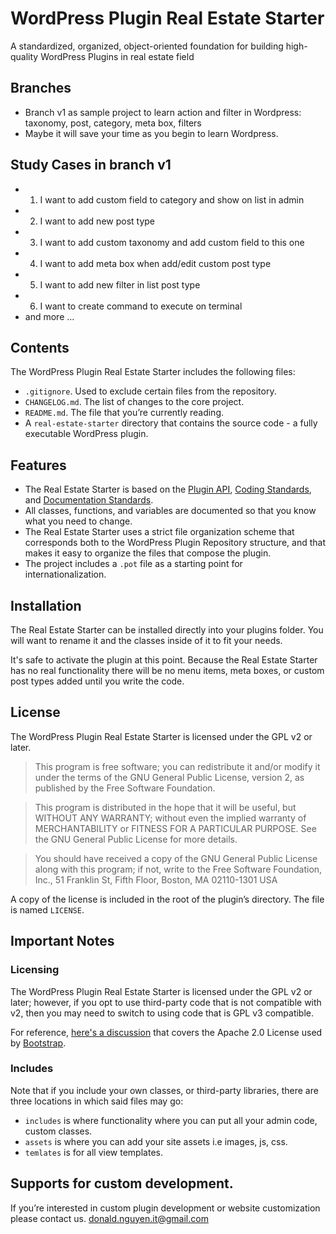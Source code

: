 # WordPress Plugin Real Estate Starter 

A standardized, organized, object-oriented foundation for building high-quality WordPress Plugins in real estate field

## Branches
* Branch v1 as sample project to learn action and filter in Wordpress: taxonomy, post, category, meta box, filters
* Maybe it will save your time as you begin to learn Wordpress.

## Study Cases in branch v1
* 1. I want to add custom field to category and show on list in admin
* 2. I want to add new post type
* 3. I want to add custom taxonomy and add custom field to this one
* 4. I want to add meta box when add/edit custom post type
* 5. I want to add new filter in list post type
* 6. I want to create command to execute on terminal
* and more ...

## Contents

The WordPress Plugin Real Estate Starter includes the following files:

* `.gitignore`. Used to exclude certain files from the repository.
* `CHANGELOG.md`. The list of changes to the core project.
* `README.md`. The file that you’re currently reading.
* A `real-estate-starter` directory that contains the source code - a fully executable WordPress plugin.

## Features

* The Real Estate Starter is based on the [Plugin API](http://codex.wordpress.org/Plugin_API), [Coding Standards](http://codex.wordpress.org/WordPress_Coding_Standards), and [Documentation Standards](https://make.wordpress.org/core/handbook/best-practices/inline-documentation-standards/php/).
* All classes, functions, and variables are documented so that you know what you need to change.
* The Real Estate Starter uses a strict file organization scheme that corresponds both to the WordPress Plugin Repository structure, and that makes it easy to organize the files that compose the plugin.
* The project includes a `.pot` file as a starting point for internationalization.

## Installation

The Real Estate Starter can be installed directly into your plugins folder. You will want to rename it and the classes inside of it to fit your needs.

It's safe to activate the plugin at this point. Because the Real Estate Starter has no real functionality there will be no menu items, meta boxes, or custom post types added until you write the code.


## License

The WordPress Plugin Real Estate Starter is licensed under the GPL v2 or later.

> This program is free software; you can redistribute it and/or modify it under the terms of the GNU General Public License, version 2, as published by the Free Software Foundation.

> This program is distributed in the hope that it will be useful, but WITHOUT ANY WARRANTY; without even the implied warranty of MERCHANTABILITY or FITNESS FOR A PARTICULAR PURPOSE. See the GNU General Public License for more details.

> You should have received a copy of the GNU General Public License along with this program; if not, write to the Free Software Foundation, Inc., 51 Franklin St, Fifth Floor, Boston, MA 02110-1301 USA

A copy of the license is included in the root of the plugin’s directory. The file is named `LICENSE`.

## Important Notes

### Licensing

The WordPress Plugin Real Estate Starter is licensed under the GPL v2 or later; however, if you opt to use third-party code that is not compatible with v2, then you may need to switch to using code that is GPL v3 compatible.

For reference, [here's a discussion](http://make.wordpress.org/themes/2013/03/04/licensing-note-apache-and-gpl/) that covers the Apache 2.0 License used by [Bootstrap](http://twitter.github.io/bootstrap/).

### Includes

Note that if you include your own classes, or third-party libraries, there are three locations in which said files may go:

* `includes` is where functionality where you can put all your admin code, custom classes.
* `assets` is where you can add your site assets i.e images, js, css.
* `temlates` is for all view templates.


## Supports for custom development.

If you’re interested in custom plugin development or website customization please contact us. donald.nguyen.it@gmail.com
